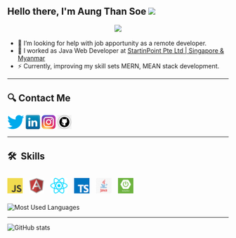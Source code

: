 ## Hello there, I'm Aung Than Soe <img src="https://media.giphy.com/media/hvRJCLFzcasrR4ia7z/giphy.gif" width="25px">

<p align="center">
 <img src="https://api.visitorbadge.io/api/VisitorHit?user=aung-than-soe&repo=github-visitors-badge&countColor=%237B1E7A" /> 
</p>

- 🤔 I’m looking for help with job apportunity as a remote developer.
- 🔭 I worked as Java Web Developer at [StartinPoint Pte Ltd | Singapore & Myanmar](http://www.startinpoint.com)
- ⚡  Currently, improving my skill sets MERN, MEAN stack development.
---

## 🔍 **Contact Me**

[![Twitter](icons/twitter.png)](https://twitter.com/@AungThanSo3)
[![LinkedIn](icons/linkedin.png)](https://www.linkedin.com/aung-than-soe-3107381a3)
[![Instagram](icons/instagram.png)](https://www.instagram.com/aung_than_soe_)
[![GitHub](icons/github.png)](https://github.com/aung-than-soe)

---

## 🛠  Skills
        
[<img src="icons/javascript.png" alt="JavaScript logo" title="JavaScript" height="35" />][skill_anchor]
&nbsp;
[<img src="icons/angular.png" alt="Angular logo" title="Angular" height="35" />][skill_anchor]
&nbsp;
[<img src="icons/react.png" alt="React logo" title="React" height="35" />][skill_anchor]
&nbsp;
[<img src="icons/typescript.png" alt="TypeScript logo" title="TypeScript" height="35" />][skill_anchor]
&nbsp;
[<img src="icons/java.png" alt="Java logo" title="Java" height="35" />][skill_anchor]
&nbsp;
[<img src="icons/spring.png" alt="Spring logo" title="Spring Framework" height="35" />][skill_anchor]
&nbsp;
---

![Most Used Languages](https://github-readme-stats.vercel.app/api/top-langs?username=aung-than-soe&langs_count=8&show_icons=true&theme=tokyonight&layout=compact&include_all_commits=true&exclude_repo=github-readme-stats,aung-than-soe.github.io)

---
![GitHub stats](https://github-readme-stats.vercel.app/api?username=aung-than-soe&show_icons=true&theme=tokyonight)

[skill_anchor]: #skill_anchor--

